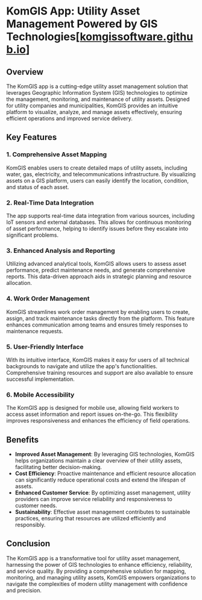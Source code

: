 # KomGIS App: Utility Asset Management Powered by GIS Technologies[[komgissoftware.github.io](https://komgissoftware.github.io/)]

## Overview

The KomGIS app is a cutting-edge utility asset management solution that leverages Geographic Information System (GIS) technologies to optimize the management, monitoring, and maintenance of utility assets. Designed for utility companies and municipalities, KomGIS provides an intuitive platform to visualize, analyze, and manage assets effectively, ensuring efficient operations and improved service delivery.

## Key Features

### 1. **Comprehensive Asset Mapping**
KomGIS enables users to create detailed maps of utility assets, including water, gas, electricity, and telecommunications infrastructure. By visualizing assets on a GIS platform, users can easily identify the location, condition, and status of each asset.

### 2. **Real-Time Data Integration**
The app supports real-time data integration from various sources, including IoT sensors and external databases. This allows for continuous monitoring of asset performance, helping to identify issues before they escalate into significant problems.

### 3. **Enhanced Analysis and Reporting**
Utilizing advanced analytical tools, KomGIS allows users to assess asset performance, predict maintenance needs, and generate comprehensive reports. This data-driven approach aids in strategic planning and resource allocation.

### 4. **Work Order Management**
KomGIS streamlines work order management by enabling users to create, assign, and track maintenance tasks directly from the platform. This feature enhances communication among teams and ensures timely responses to maintenance requests.

### 5. **User-Friendly Interface**
With its intuitive interface, KomGIS makes it easy for users of all technical backgrounds to navigate and utilize the app's functionalities. Comprehensive training resources and support are also available to ensure successful implementation.

### 6. **Mobile Accessibility**
The KomGIS app is designed for mobile use, allowing field workers to access asset information and report issues on-the-go. This flexibility improves responsiveness and enhances the efficiency of field operations.

## Benefits

- **Improved Asset Management**: By leveraging GIS technologies, KomGIS helps organizations maintain a clear overview of their utility assets, facilitating better decision-making.
- **Cost Efficiency**: Proactive maintenance and efficient resource allocation can significantly reduce operational costs and extend the lifespan of assets.
- **Enhanced Customer Service**: By optimizing asset management, utility providers can improve service reliability and responsiveness to customer needs.
- **Sustainability**: Effective asset management contributes to sustainable practices, ensuring that resources are utilized efficiently and responsibly.

## Conclusion

The KomGIS app is a transformative tool for utility asset management, harnessing the power of GIS technologies to enhance efficiency, reliability, and service quality. By providing a comprehensive solution for mapping, monitoring, and managing utility assets, KomGIS empowers organizations to navigate the complexities of modern utility management with confidence and precision.
